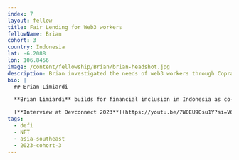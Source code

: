 ```yaml
---
index: 7
layout: fellow
title: Fair Lending for Web3 workers
fellowName: Brian
cohort: 3
country: Indonesia
lat: -6.2088
lon: 106.8456
image: /content/fellowship/Brian/brian-headshot.jpg
description: Brian investigated the needs of web3 workers through Copra Finance, a startup that designs web3 financial products for working folks in Jakarta, Indonesia
bio: |
  ## Brian Limiardi

  **Brian Limiardi** builds for financial inclusion in Indonesia as co-founder of [Copra](https://www.copra.finance/). While access to personal loans is available through banks, there are many contexts in which the only way to get a loan for business is through informal lenders (read: loan sharks). For folks who choose to work and invoice in cryptocurrency, access to even simple legacy financial tools like personal or small business loans can be an obstacle. For his Fellowship, Brian will focus on researching the needs and realities of the growing demographic of workers and small businesses who use crypto as a primary means of invoicing and bookkeeping.

  [**Interview at Devconnect 2023**](https://youtu.be/7W0EU9Qsu1Y?si=V6omURU5MijzUPxe)
tags:
  - defi
  - NFT
  - asia-southeast
  - 2023-cohort-3
---
```

